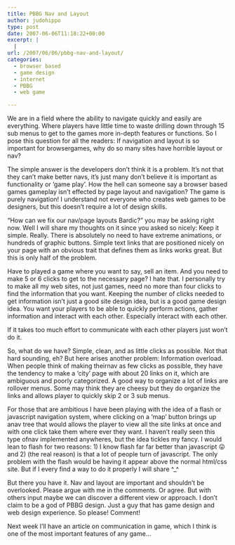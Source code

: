 ```yaml
---
title: PBBG Nav and Layout
author: judohippo
type: post
date: 2007-06-06T11:18:22+00:00
excerpt: |
  |
url: /2007/06/06/pbbg-nav-and-layout/
categories:
  - browser based
  - game design
  - internet
  - PBBG
  - web game

---
```

We are in a field where the ability to navigate quickly and easily are everything. Where players have little time to waste drilling down through 15 sub menus to get to the games more in-depth features or functions. So I pose this question for all the readers: If navigation and layout is so important for browsergames, why do so many sites have horrible layout or nav?

The simple answer is the developers don&#8217;t think it is a problem. It&#8217;s not that they can&#8217;t make better navs, it&#8217;s just many don&#8217;t believe it is important as functionality or &#8216;game play&#8217;. How the hell can someone say a browser based games gameplay isn&#8217;t effected by page layout and navigation? The game is purely navigation! I understand not everyone who creates web games to be designers, but this doesn&#8217;t require a lot of design skills.

&#8220;How can we fix our nav/page layouts Bardic?&#8221; you may be asking right now. Well I will share my thoughts on it since you asked so nicely: Keep it simple. Really. There is absolutely no need to have extreme animations, or hundreds of graphic buttons. Simple text links that are positioned nicely on your page with an obvious trait that defines them as links works great. But this is only half of the problem.

Have to played a game where you want to say, sell an item. And you need to make 5 or 6 clicks to get to the necessary page? I hate that. I personally try to make all my web sites, not just games, need no more than four clicks to find the information that you want. Keeping the number of clicks needed to get information isn&#8217;t just a good site design idea, but is a good game design idea. You want your players to be able to quickly perform actions, gather information and interact with each other. Especially interact with each other.

If it takes too much effort to communicate with each other players just won&#8217;t do it.

So, what do we have? Simple, clean, and as little clicks as possible. Not that hard sounding, eh? But here arises another problem: Information overload. When people think of making theirnav as few clicks as possible, they have the tendency to make a &#8216;city&#8217; page with about 20 links on it, which are ambiguous and poorly categorized. A good way to organize a lot of links are rollover menus. Some may think they are cheesy but they do organize the links and allows player to quickly skip 2 or 3 sub menus.

For those that are ambitious I have been playing with the idea of a flash or javascript navigation system, where clicking on a &#8216;map&#8217; button brings up anav tree that would allows the player to view all the site links at once and with one click take them where ever they want. I haven&#8217;t really seen this type ofnav implemented anywheres, but the idea tickles my fancy. I would lean to flash for two reasons: 1) I know flash far far better than javascript 😛 and 2) (the real reason) is that a lot of people turn of javascript. The only problem with the flash would be having it appear above the normal html/css site. But if I every find a way to do it properly I will share ^_^

But there you have it. Nav and layout are important and shouldn&#8217;t be overlooked. Please argue with me in the comments. Or agree. But with others input maybe we can discover a different view or approach. I don&#8217;t claim to be a god of PBBG design. Just a guy that has game design and web design experience. So please! Comment!

Next week I&#8217;ll have an article on communication in game, which I think is one of the most important features of any game&#8230;